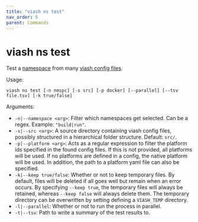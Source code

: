 ```yaml
---
title: "viash ns test"
nav_order: 5
parent: Commands
---
```


# viash ns test

Test a [namespace](../../good_practices/namespaces) from many [viash config files](../../config).

Usage: 
```
viash ns test [-n nmspc] [-s src] [-p docker] [--parallel] [--tsv file.tsv] [-k true/false]
```

Arguments:

* `-n|--namespace <arg>`: Filter which namespaces get selected. Can be a regex. Example: `"build|run"`.
* `-s|--src <arg>`: A source directory containing viash config files, possibly structured in a hierarchical folder structure. Default: `src/`.
* `-p|--platform <arg>`: Acts as a regular expression to filter the platform
                           ids specified in the found config files. If this is
                           not provided, all platforms will be used. If no
                           platforms are defined in a config, the native
                           platform will be used. In addition, the path to a
                           platform yaml file can also be specified.
* `-k|--keep true/false`: Whether or not to keep temporary files. By default,
                          files will be deleted if all goes well but remain when
                          an error occurs. By specifying `--keep true`, the
                          temporary files will always be retained, whereas
                          `--keep false` will always delete them. The temporary
                          directory can be overwritten by setting defining a
                          `VIASH_TEMP` directory.
* `-l|--parallel`: Whether or not to run the process in parallel.
* `-t|--tsv`: Path to write a summary of the test results to.
